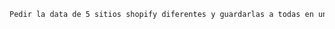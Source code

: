 ```md
Pedir la data de 5 sitios shopify diferentes y guardarlas a todas en un arreglo (con promesas)
```

```js

```
